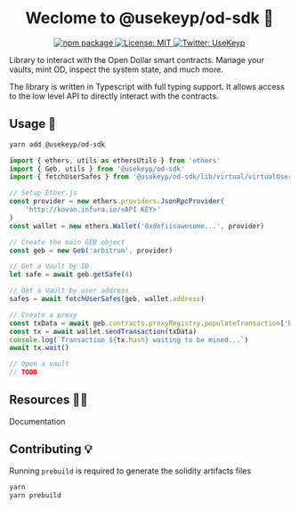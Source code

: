 
<h1 align="center">Weclome to @usekeyp/od-sdk 👋</h1>
<p align="center">
   <a href="https://www.npmjs.org/package/@usekeyp/od-sdk" target="_blank">
    <img alt="npm package" src="https://img.shields.io/npm/v/@usekeyp/od-sdk.svg?style=flat-square" />
  </a>
  <a href="#" target="_blank">
    <img alt="License: MIT" src="https://img.shields.io/badge/License-MIT-blue.svg" />
  </a>
  <a href="https://twitter.com/UseKeyp" target="_blank">
    <img alt="Twitter: UseKeyp" src="https://img.shields.io/twitter/follow/UseKeyp.svg?style=social" />
  </a>
</p>

Library to interact with the Open Dollar smart contracts. Manage your vaults, mint OD, inspect the system state, and much more.

The library is written in Typescript with full typing support. It allows access to the low level API to directly interact with the contracts.

## Usage 📖

```bash
yarn add @usekeyp/od-sdk
```


```typescript
import { ethers, utils as ethersUtils } from 'ethers'
import { Geb, utils } from '@usekeyp/od-sdk'
import { fetchUserSafes } from '@usekeyp/od-sdk/lib/virtual/virtualUserSafes.js'

// Setup Ether.js
const provider = new ethers.providers.JsonRpcProvider(
    'http://kovan.infura.io/<API KEY>'
)
const wallet = new ethers.Wallet('0xdefiisawesome...', provider)

// Create the main GEB object
const geb = new Geb('arbitrum', provider)

// Get a Vault by ID
let safe = await geb.getSafe(4)

// Get a Vault by user address
safes = await fetchUserSafes(geb, wallet.address)

// Create a proxy 
const txData = await geb.contracts.proxyRegistry.populateTransaction['build()']()
const tx = await wallet.sendTransaction(txData)
console.log(`Transaction ${tx.hash} waiting to be mined...`)
await tx.wait()

// Open a vault
// TODO
```

## Resources 🧑‍💻

Documentation

## Contributing 💡  

Running `prebuild` is required to generate the solidity artifacts files

```bash
yarn
yarn prebuild
```
